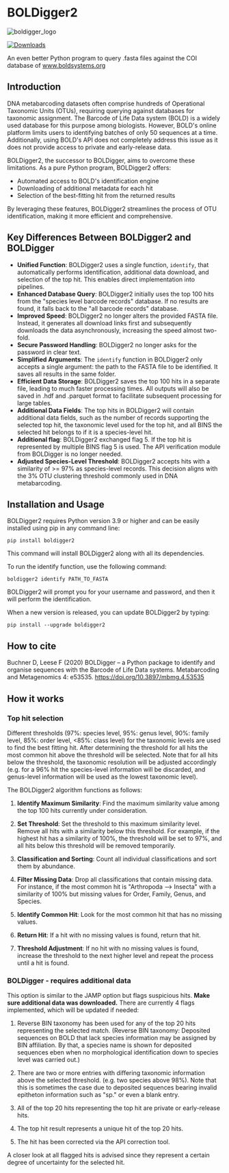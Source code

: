 # BOLDigger2
![boldigger_logo](https://github.com/DominikBuchner/BOLDigger2/assets/38790188/0cb8ac93-139d-47df-9d78-380d76dd0033)

[![Downloads](https://pepy.tech/badge/boldigger2)](https://pepy.tech/project/boldigger2)

An even better Python program to query .fasta files against the COI database of www.boldsystems.org

## Introduction
DNA metabarcoding datasets often comprise hundreds of Operational Taxonomic Units (OTUs), requiring querying against databases for taxonomic assignment. The Barcode of Life Data system (BOLD) is a widely used database for this purpose among biologists. However, BOLD's online platform limits users to identifying batches of only 50 sequences at a time. Additionally, using BOLD's API does not completely address this issue as it does not provide access to private and early-release data.

BOLDigger2, the successor to BOLDigger, aims to overcome these limitations. As a pure Python program, BOLDigger2 offers:

- Automated access to BOLD's identification engine
- Downloading of additional metadata for each hit
- Selection of the best-fitting hit from the returned results

By leveraging these features, BOLDigger2 streamlines the process of OTU identification, making it more efficient and comprehensive.

## Key Differences Between BOLDigger2 and BOLDigger

- **Unified Function**: BOLDigger2 uses a single function, `identify`, that automatically performs identification, additional data download, and selection of the top hit. This enables direct implementation into pipelines.
- **Enhanced Database Query**: BOLDigger2 initially uses the top 100 hits from the "species level barcode records" database. If no results are found, it falls back to the "all barcode records" database.
- **Improved Speed**: BOLDigger2 no longer alters the provided FASTA file. Instead, it generates all download links first and subsequently downloads the data asynchronously, increasing the speed almost two-fold.
- **Secure Password Handling**: BOLDigger2 no longer asks for the password in clear text.
- **Simplified Arguments**: The `identify` function in BOLDigger2 only accepts a single argument: the path to the FASTA file to be identified. It saves all results in the same folder.
- **Efficient Data Storage**: BOLDigger2 saves the top 100 hits in a separate file, leading to much faster processing times. All outputs will also be saved in .hdf and .parquet format to facilitate subsequent processing for large tables.
- **Additional Data Fields**: The top hits in BOLDigger2 will contain additional data fields, such as the number of records supporting the selected top hit, the taxonomic level used for the top hit, and all BINS the selected hit belongs to if it is a species-level hit.
- **Additional flag**: BOLDigger2 exchanged flag 5. If the top hit is represented by multiple BINS flag 5 is used. The API verification module from BOLDigger is no longer needed.
- **Adjusted Species-Level Threshold**: BOLDigger2 accepts hits with a similarity of >= 97% as species-level records. This decision aligns with the 3% OTU clustering threshold commonly used in DNA metabarcoding.

## Installation and Usage

BOLDigger2 requires Python version 3.9 or higher and can be easily installed using pip in any command line:

`pip install boldigger2`

This command will install BOLDigger2 along with all its dependencies.

To run the identify function, use the following command:

`boldigger2 identify PATH_TO_FASTA`

BOLDigger2 will prompt you for your username and password, and then it will perform the identification.

When a new version is released, you can update BOLDigger2 by typing:

`pip install --upgrade boldigger2`

## How to cite

Buchner D, Leese F (2020) BOLDigger – a Python package to identify and organise sequences with the Barcode of Life Data systems. Metabarcoding and Metagenomics 4: e53535. https://doi.org/10.3897/mbmg.4.53535


## How it works

### Top hit selection

Different thresholds (97%: species level, 95%: genus level, 90%: family level, 85%: order level, <85%: class level) for the taxonomic levels are used to find the best fitting hit. After determining the threshold for all hits the most common hit above the threshold will be selected. Note that for all hits below the threshold, the taxonomic resolution will be adjusted accordingly (e.g. for a 96% hit the species-level information will be discarded, and genus-level information will be used as the lowest taxonomic level).

The BOLDigger2 algorithm functions as follows:

1. **Identify Maximum Similarity**: Find the maximum similarity value among the top 100 hits currently under consideration.
   
2. **Set Threshold**: Set the threshold to this maximum similarity level. Remove all hits with a similarity below this threshold. For example, if the highest hit has a similarity of 100%, the threshold will be set to 97%, and all hits below this threshold will be removed temporarily.

3. **Classification and Sorting**: Count all individual classifications and sort them by abundance.

4. **Filter Missing Data**: Drop all classifications that contain missing data. For instance, if the most common hit is "Arthropoda --> Insecta" with a similarity of 100% but missing values for Order, Family, Genus, and Species.

5. **Identify Common Hit**: Look for the most common hit that has no missing values.

6. **Return Hit**: If a hit with no missing values is found, return that hit.

7. **Threshold Adjustment**: If no hit with no missing values is found, increase the threshold to the next higher level and repeat the process until a hit is found.


### BOLDigger - requires additional data

This option is similar to the JAMP option but flags suspicious hits. **Make sure additional data was downloaded.**
There are currently 4 flags implemented, which will be updated if needed:

1. Reverse BIN taxonomy has been used for any of the top 20 hits representing the selected match. (Reverse BIN taxonomy: Deposited sequences on BOLD that lack species information may be assigned by BIN affiliation. By that, a species name is shown for deposited sequences eben when no morphological identification down to species level was carried out.)

2. There are two or more entries with differing taxonomic information above the selected threshold. (e.g. two species above 98%). Note that this is sometimes the case due to deposited sequences bearing invalid epitheton information such as "sp." or even a blank entry.

3. All of the top 20 hits representing the top hit are private or early-release hits.

4. The top hit result represents a unique hit of the top 20 hits.

5. The hit has been corrected via the API correction tool.

A closer look at all flagged hits is advised since they represent a certain degree of uncertainty for the selected hit.
